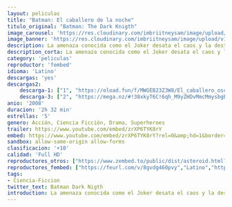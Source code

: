```yaml
---
layout: peliculas
title: "Batman: El caballero de la noche"
titulo_original: "Batman: The Dark Knigth"
image_carousel: 'https://res.cloudinary.com/imbriitneysam/image/upload/v1546806380/batman-2008-poster-min.jpg'
image_banner: 'https://res.cloudinary.com/imbriitneysam/image/upload/v1546806382/batman-2008-banner-min.jpg'
description: La amenaza conocida como el Joker desata el caos y la destrucción sobre los ciudadanos de Ciudad Gótica después de que el nuevo fiscal de distrito, Harvey Dent, haya logrado frenar a los criminales. Ahora el justiciero con capa, Batman, debe llegar a un entendimiento con una de sus mayores pruebas psicológicas de su habilidad para luchar contra la injusticia.
description_corta: La amenaza conocida como el Joker desata el caos y la destrucción sobre los ciudadanos de Ciudad Gótica después de que el nuevo fiscal de distrito, Harvey Dent, haya logrado frenar a los criminales. Ahora el justiciero con capa, Batman, debe...
category: 'peliculas'
reproductor: 'fembed'
idioma: 'Latino'
descargas: 'yes'
descargas2:
    descarga-1: ["1", "https://oload.fun/f/MWGEB23Z3W8/El_caballero_oscuro.mp4", "https://www.google.com/s2/favicons?domain=openload.co","OpenLoad","https://res.cloudinary.com/imbriitneysam/image/upload/v1541473684/mexico.png", "Latino", "Full HD"]
    descarga-3: ["2", "https://mega.nz/#!38xkyT6C!6qh_M9yZHDvMmcMmysbgBlYz5eO-sy6g6Widcb9rXsU", "https://www.google.com/s2/favicons?domain=mega.nz","Mega","https://res.cloudinary.com/imbriitneysam/image/upload/v1541473684/mexico.png", "Latino", "HD"]
anio: '2008'
duracion: '2h 32 min'
estrellas: '5'
genero: Acción, Ciencia Ficción, Drama, Superheroes
trailer: https://www.youtube.com/embed/zrXP6TYK8rY
embed: https://www.youtube.com/embed/zrXP6TYK8rY?rel=0&amp;hd=1&border=0&wmode=opaque&enablejsapi=1&modestbranding=1&controls=1&showinfo=1
sandbox: allow-same-origin allow-forms
clasificacion: '+10'
calidad: 'Full HD'
reproductores_otros: ["https://www.zembed.to/public/dist/asteroid.html?id=e4b7fb4a9abcd850d90a536c8135d880&title=The%20Dark%20Knight","Latino"]
reproductores_fembed: ["https://feurl.com/v/8gvdg460pvy","Latino","https://feurl.com/v/yx93ez5xqol","Latino"]
tags:
- Ciencia-Ficcion
twitter_text: Batman Dark Nigth
introduction: La amenaza conocida como el Joker desata el caos y la destrucción sobre los ciudadanos de Ciudad Gótica después de que el nuevo fiscal de distrito, Harvey Dent, haya logrado frenar a los criminales. Ahora el justiciero con capa, Batman, debe...
---
```












